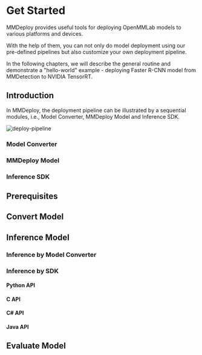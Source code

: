 # Get Started

MMDeploy provides useful tools for deploying OpenMMLab models to various platforms and devices.

With the help of them, you can not only do model deployment using our pre-defined pipelines but also customize your own deployment pipeline.

In the following chapters, we will describe the general routine and demonstrate a "hello-world" example - deploying Faster R-CNN model from MMDetection to NVIDIA TensorRT.

## Introduction

In MMDeploy, the deployment pipeline can be illustrated by a sequential modules, i.e., Model Converter, MMDeploy Model and Inference SDK.

![deploy-pipeline](https://user-images.githubusercontent.com/4560679/171416470-8020f967-39de-4c19-ad46-a4197c970874.png)

### Model Converter

### MMDeploy Model

### Inference SDK


## Prerequisites


## Convert Model


## Inference Model

### Inference by Model Converter


### Inference by SDK

#### Python API

#### C API

#### C# API

#### Java API


## Evaluate Model
